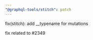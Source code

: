 ```yaml
---
"@graphql-tools/stitch": patch
---
```


fix(stitch): add __typename for mutations

fix related to #2349
